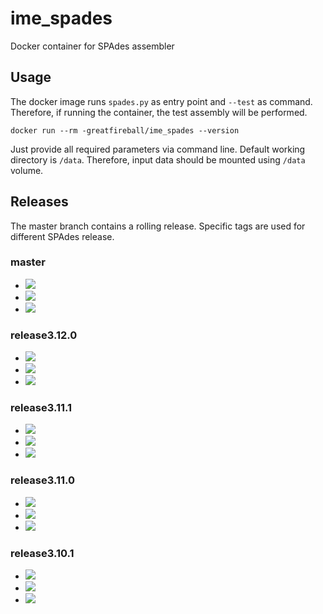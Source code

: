 # ime_spades
Docker container for SPAdes assembler

## Usage

The docker image runs `spades.py` as entry point and `--test` as command.
Therefore, if running the container, the test assembly will be performed.

```
docker run --rm -greatfireball/ime_spades --version
```

Just provide all required parameters via command line.
Default working directory is `/data`.
Therefore, input data should be mounted using `/data` volume.

## Releases

The master branch contains a rolling release.
Specific tags are used for different SPAdes release.

### master
- [![](https://images.microbadger.com/badges/version/greatfireball/ime_spades:master.svg)](https://microbadger.com/images/greatfireball/ime_spades:master "Get your own version badge on microbadger.com")
- [![](https://images.microbadger.com/badges/commit/greatfireball/ime_spades:master.svg)](https://microbadger.com/images/greatfireball/ime_spades:master "Get your own commit badge on microbadger.com")
- [![](https://images.microbadger.com/badges/image/greatfireball/ime_spades:master.svg)](https://microbadger.com/images/greatfireball/ime_spades:master "Get your own image badge on microbadger.com")

### release3.12.0
- [![](https://images.microbadger.com/badges/version/greatfireball/ime_spades:3.12.0.svg)](https://microbadger.com/images/greatfireball/ime_spades:3.12.0 "Get your own version badge on microbadger.com")
- [![](https://images.microbadger.com/badges/commit/greatfireball/ime_spades:3.12.0.svg)](https://microbadger.com/images/greatfireball/ime_spades:3.12.0 "Get your own commit badge on microbadger.com")
- [![](https://images.microbadger.com/badges/image/greatfireball/ime_spades:3.12.0.svg)](https://microbadger.com/images/greatfireball/ime_spades:3.12.0 "Get your own image badge on microbadger.com")

### release3.11.1
- [![](https://images.microbadger.com/badges/version/greatfireball/ime_spades:3.11.1.svg)](https://microbadger.com/images/greatfireball/ime_spades:3.11.1 "Get your own version badge on microbadger.com")
- [![](https://images.microbadger.com/badges/commit/greatfireball/ime_spades:3.11.1.svg)](https://microbadger.com/images/greatfireball/ime_spades:3.11.1 "Get your own commit badge on microbadger.com")
- [![](https://images.microbadger.com/badges/image/greatfireball/ime_spades:3.11.1.svg)](https://microbadger.com/images/greatfireball/ime_spades:3.11.1 "Get your own image badge on microbadger.com")

### release3.11.0
- [![](https://images.microbadger.com/badges/version/greatfireball/ime_spades:3.11.0.svg)](https://microbadger.com/images/greatfireball/ime_spades:3.11.0 "Get your own version badge on microbadger.com")
- [![](https://images.microbadger.com/badges/commit/greatfireball/ime_spades:3.11.0.svg)](https://microbadger.com/images/greatfireball/ime_spades:3.11.0 "Get your own commit badge on microbadger.com")
- [![](https://images.microbadger.com/badges/image/greatfireball/ime_spades:3.11.0.svg)](https://microbadger.com/images/greatfireball/ime_spades:3.11.0 "Get your own image badge on microbadger.com")

### release3.10.1
- [![](https://images.microbadger.com/badges/version/greatfireball/ime_spades:3.10.1.svg)](https://microbadger.com/images/greatfireball/ime_spades:3.10.1 "Get your own version badge on microbadger.com")
- [![](https://images.microbadger.com/badges/commit/greatfireball/ime_spades:3.10.1.svg)](https://microbadger.com/images/greatfireball/ime_spades:3.10.1 "Get your own commit badge on microbadger.com")
- [![](https://images.microbadger.com/badges/image/greatfireball/ime_spades:3.10.1.svg)](https://microbadger.com/images/greatfireball/ime_spades:3.10.1 "Get your own image badge on microbadger.com")
